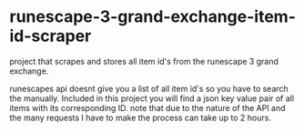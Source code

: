 # runescape-3-grand-exchange-item-id-scraper
project that scrapes and stores all item id's from the runescape 3 grand exchange.

runescapes api doesnt give you a list of all item id's so you have to search the manually. Included in this project you will find a json key value pair of all items with its corresponding ID.
note that due to the nature of the API and the many requests I have to make the process can take up to 2 hours.
